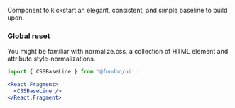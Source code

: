 Component to kickstart an elegant, consistent, and simple baseline to build upon.

### Global reset

You might be familiar with normalize.css, a collection of HTML element and attribute style-normalizations.

```jsx static
import { CSSBaseLine } from '@fundoo/ui';

<React.Fragment>
  <CSSBaseLine />
</React.Fragment>
```
